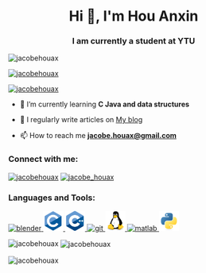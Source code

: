 <h1 align="center">Hi 👋, I'm Hou Anxin</h1>
<h3 align="center">I am currently a student at YTU</h3>
<p align="left"> <img src="https://komarev.com/ghpvc/?username=jacobehouax&label=Profile%20views&color=92edb0&style=flat-square" alt="jacobehouax" /> </p>

<p align="left"> <a href="https://github.com/ryo-ma/github-profile-trophy"><img src="https://github-profile-trophy.vercel.app/?username=jacobehouax" alt="jacobehouax" /></a> </p>

<p align="left"> <a href="https://twitter.com/jacobehouax" target="blank"><img src="https://img.shields.io/twitter/follow/jacobehouax?logo=twitter&style=for-the-badge" alt="jacobehouax" /></a> </p>

- 🌱 I’m currently learning **C Java and data structures**

- 📝 I regularly write articles on [My blog](https://hyastar.com)

- 📫 How to reach me **jacobe.houax@gmail.com**

<h3 align="left">Connect with me:</h3>
<p align="left">
<a href="https://twitter.com/jacobehouax" target="blank"><img align="center" src="https://raw.githubusercontent.com/rahuldkjain/github-profile-readme-generator/master/src/images/icons/Social/twitter.svg" alt="jacobehouax" height="30" width="40" /></a>
<a href="https://www.leetcode.com/jacobe_houax" target="blank"><img align="center" src="https://raw.githubusercontent.com/rahuldkjain/github-profile-readme-generator/master/src/images/icons/Social/leet-code.svg" alt="jacobe_houax" height="30" width="40" /></a>
</p>

<h3 align="left">Languages and Tools:</h3>
<p align="left"> <a href="https://www.blender.org/" target="_blank" rel="noreferrer"> <img src="https://download.blender.org/branding/community/blender_community_badge_white.svg" alt="blender" width="40" height="40"/> </a> <a href="https://www.cprogramming.com/" target="_blank" rel="noreferrer"> <img src="https://raw.githubusercontent.com/devicons/devicon/master/icons/c/c-original.svg" alt="c" width="40" height="40"/> </a> <a href="https://www.w3schools.com/cpp/" target="_blank" rel="noreferrer"> <img src="https://raw.githubusercontent.com/devicons/devicon/master/icons/cplusplus/cplusplus-original.svg" alt="cplusplus" width="40" height="40"/> </a> <a href="https://git-scm.com/" target="_blank" rel="noreferrer"> <img src="https://www.vectorlogo.zone/logos/git-scm/git-scm-icon.svg" alt="git" width="40" height="40"/> </a> <a href="https://www.linux.org/" target="_blank" rel="noreferrer"> <img src="https://raw.githubusercontent.com/devicons/devicon/master/icons/linux/linux-original.svg" alt="linux" width="40" height="40"/> </a> <a href="https://www.mathworks.com/" target="_blank" rel="noreferrer"> <img src="https://upload.wikimedia.org/wikipedia/commons/2/21/Matlab_Logo.png" alt="matlab" width="40" height="40"/> </a> <a href="https://www.python.org" target="_blank" rel="noreferrer"> <img src="https://raw.githubusercontent.com/devicons/devicon/master/icons/python/python-original.svg" alt="python" width="40" height="40"/> </a> </p>

<p><img align="left" src="https://github-readme-stats.vercel.app/api/top-langs?username=jacobehouax&show_icons=true&theme=merko&title_color=e683d9&text_color=68d4a2&bg_color=193549&locale=en&layout=compact" alt="jacobehouax" /></p>

<p>&nbsp;<img align="center" src="https://github-readme-stats.vercel.app/api?username=jacobehouax&show_icons=true&theme=gruvbox&title_color=d579c9&text_color=61c798&bg_color=173143&locale=en" alt="jacobehouax" /></p>

<p><img align="center" src="https://github-readme-streak-stats.herokuapp.com/?user=jacobehouax&theme=highcontrast" alt="jacobehouax" /></p>
